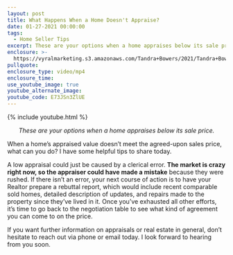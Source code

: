 ```yaml
---
layout: post
title: What Happens When a Home Doesn't Appraise?
date: 01-27-2021 00:00:00
tags:
  - Home Seller Tips
excerpt: These are your options when a home appraises below its sale price.
enclosure: >-
  https://vyralmarketing.s3.amazonaws.com/Tandra+Bowers/2021/Tandra+Bowers+Video+Blog+When+the+Appraised+Value+Doesn't+Meet+the+Contract+Price.mp4
pullquote:
enclosure_type: video/mp4
enclosure_time:
use_youtube_image: true
youtube_alternate_image:
youtube_code: E73JSn3ZlUE
---
```


{% include youtube.html %}

<p style="text-align: center;"><em>These are your options when a home appraises below its sale price.</em></p>

When a home’s appraised value doesn’t meet the agreed-upon sales price, what can you do? I have some helpful tips to share today.

A low appraisal could just be caused by a clerical error. **The market is crazy right now, so the appraiser could have made a mistake** because they were rushed. If there isn’t an error, your next course of action is to have your Realtor prepare a rebuttal report, which would include recent comparable sold homes, detailed description of updates, and repairs made to the property since they’ve lived in it. Once you’ve exhausted all other efforts, it’s time to go back to the negotiation table to see what kind of agreement you can come to on the price.&nbsp;

If you want further information on appraisals or real estate in general, don’t hesitate to reach out via phone or email today. I look forward to hearing from you soon.
